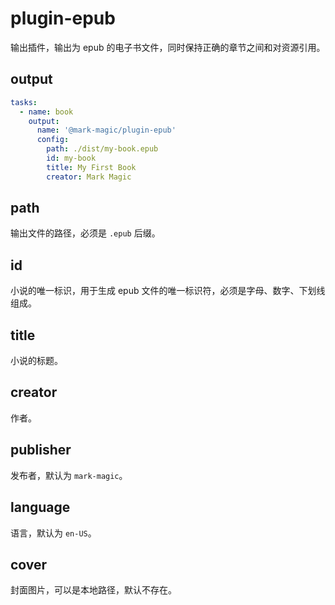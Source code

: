 # plugin-epub

输出插件，输出为 epub 的电子书文件，同时保持正确的章节之间和对资源引用。

## output

```yaml
tasks:
  - name: book
    output:
      name: '@mark-magic/plugin-epub'
      config:
        path: ./dist/my-book.epub
        id: my-book
        title: My First Book
        creator: Mark Magic
```

## path

输出文件的路径，必须是 `.epub` 后缀。

## id

小说的唯一标识，用于生成 epub 文件的唯一标识符，必须是字母、数字、下划线组成。

## title

小说的标题。

## creator

作者。

## publisher

发布者，默认为 `mark-magic`。

## language

语言，默认为 `en-US`。

## cover

封面图片，可以是本地路径，默认不存在。
